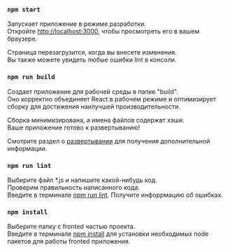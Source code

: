 ### `npm start`

Запускает приложение в режиме разработки.\
Откройте [http://localhost:3000](http://localhost:3000), чтобы просмотреть его в вашем браузере.

Страница перезагрузится, когда вы внесете изменения.\
Вы также можете увидеть любые ошибки lint в консоли.

### `npm run build`

Создает приложение для рабочей среды в папке "build".\
Оно корректно объединяет React в рабочем режиме и оптимизирует сборку для достижения наилучшей производительности.

Сборка минимизирована, а имена файлов содержат хэши.\
Ваше приложение готово к развертыванию!

Смотрите раздел о [развертывании](https://facebook.github.io/create-react-app/docs/deployment) для получения дополнительной информации.

### `npm run lint`

Выбирите файл *.js и напишите какой-нибудь код.\
Проверим правильность написанного кода.\
Введите в терминале <u>npm run lint</u>. Получите инфоррмацию об ошибках.

### `npm install`

Выберите папку с fronted частью проекта.\
Введите в терминале <u>npm install</u> для установки необходимых node пакетов для работы fronted приложения.
